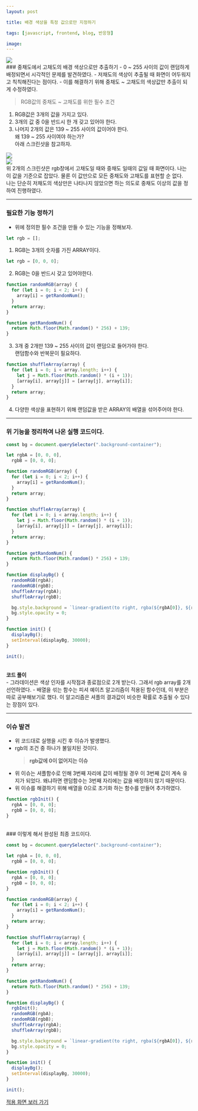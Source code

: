 ```yaml
---
layout: post

title: 배경 색상을 특정 값으로만 지정하기

tags: [javascript, frontend, blog, 반응형]

image:
---
```


<img src="/images/posts/javascript_bg_random.jpg">

<br>
### 중채도에서 고채도의 배경 색상으로만 추출하기
- 0 ~ 255 사이의 값이 랜덤하게 배정되면서 시각적인 문제를 발견하였다.
- 저채도의 색상이 추출될 때 화면이 어두워지고 칙칙해진다는 점이다.
- 이를 해결하기 위해 중채도 ~ 고채도의 색상값만 추출이 되게 수정하였다.

> RGB값의 중채도 ~ 고채도를 위한 필수 조건

1. RGB값은 3개의 값을 가지고 있다.
2. 3개의 값 중 0을 반드시 한 개 갖고 있어야 한다.
3. 나머지 2개의 값은 139 ~ 255 사이의 값이어야 한다.<br>
   왜 139 ~ 255 사이여야 하는가? <br> 아래 스크린샷을 참고하자.

<img src="/images/posts/color_2.png">
<br>
<img src="/images/posts/color_1.png">
<br>
위 2개의 스크린샷은 rgb창에서 고채도일 때와 중채도 일때의 값일 때 화면이다. 나는 이 값을 기준으로 잡았다. 물론 이 값만으로 모든 중채도와 고채도를 표현할 순 없다.<br> 나는 단순히 저채도의 색상만은 나타나지 않았으면 하는 의도로 중채도 이상의 값을 정하여 진행하였다.

---

### 필요한 기능 정하기

- 위에 정의한 필수 조건을 만들 수 있는 기능을 정해보자.

```javascript
let rgb = [];
```

1. RGB는 3개의 숫자를 가진 ARRAY이다.

```javascript
let rgb = [0, 0, 0];
```

2. RGB는 0을 반드시 갖고 있어야한다.

```javascript
function randomRGB(array) {
  for (let i = 0; i < 2; i++) {
    array[i] = getRandomNum();
  }
  return array;
}

function getRandomNum() {
  return Math.floor(Math.random() * 256) + 139;
}
```

3. 3개 중 2개만 139 ~ 255 사이의 값이 랜덤으로 들어가야 한다. <br>랜덤함수와 반복문이 필요하다.

```javascript
function shuffleArray(array) {
  for (let i = 0; i < array.length; i++) {
    let j = Math.floor(Math.random() * (i + 1));
    [array[i], array[j]] = [array[j], array[i]];
  }
  return array;
}
```

4. 다양한 색상을 표현하기 위해 랜덤값을 받은 ARRAY의 배열을 섞어주어야 한다.

---

### 위 기능을 정리하여 나온 실행 코드이다.

```javascript
const bg = document.querySelector(".background-container");

let rgbA = [0, 0, 0],
  rgbB = [0, 0, 0];

function randomRGB(array) {
  for (let i = 0; i < 2; i++) {
    array[i] = getRandomNum();
  }
  return array;
}

function shuffleArray(array) {
  for (let i = 0; i < array.length; i++) {
    let j = Math.floor(Math.random() * (i + 1));
    [array[i], array[j]] = [array[j], array[i]];
  }
  return array;
}

function getRandomNum() {
  return Math.floor(Math.random() * 256) + 139;
}

function displayBg() {
  randomRGB(rgbA);
  randomRGB(rgbB);
  shuffleArray(rgbA);
  shuffleArray(rgbB);

  bg.style.background = `linear-gradient(to right, rgba(${rgbA[0]}, ${rgbA[1]}, ${rgbA[2]}), rgba(${rgbB[0]}, ${rgbB[1]}, ${rgbB[2]}))`;
  bg.style.opacity = 0;
}

function init() {
  displayBg();
  setInterval(displayBg, 30000);
}

init();
```

<br>
<strong>코드 풀이</strong><br>
- 그라데이션은 색상 인자를 시작점과 종료점으로 2개 받는다. 그래서 rgb array를 2개 선언하였다.
- 배열을 섞는 함수는 피셔 예이츠 알고리즘이 적용된 함수인데, 이 부분은 따로 공부해보기로 했다. 이 알고리즘은 셔플의 결과값이 비슷한 확률로 추출될 수 있다는 장점이 있다.

---

### 이슈 발견

- 위 코드대로 실행을 시킨 후 이슈가 발생했다.
- rgb의 조건 중 하나가 불일치된 것이다.
  > <strong>rgb값에 0이 없어지는 이슈</strong>
- 위 이슈는 셔플함수로 인해 3번째 자리에 값이 배정될 경우 이 3번째 값이 계속 유지가 되었다. 왜냐하면 랜덤함수는 3번째 자리에는 값을 배정하지 않기 때문이다.
- 위 이슈를 해결하기 위해 배열을 0으로 초기화 하는 함수를 만들어 추가하였다.

```javascript
function rgbInit() {
  rgbA = [0, 0, 0];
  rgbB = [0, 0, 0];
}
```

<br>
### 이렇게 해서 완성된 최종 코드이다.

```javascript
const bg = document.querySelector(".background-container");

let rgbA = [0, 0, 0],
  rgbB = [0, 0, 0];

function rgbInit() {
  rgbA = [0, 0, 0];
  rgbB = [0, 0, 0];
}

function randomRGB(array) {
  for (let i = 0; i < 2; i++) {
    array[i] = getRandomNum();
  }
  return array;
}

function shuffleArray(array) {
  for (let i = 0; i < array.length; i++) {
    let j = Math.floor(Math.random() * (i + 1));
    [array[i], array[j]] = [array[j], array[i]];
  }
  return array;
}

function getRandomNum() {
  return Math.floor(Math.random() * 256) + 139;
}

function displayBg() {
  rgbInit();
  randomRGB(rgbA);
  randomRGB(rgbB);
  shuffleArray(rgbA);
  shuffleArray(rgbB);

  bg.style.background = `linear-gradient(to right, rgba(${rgbA[0]}, ${rgbA[1]}, ${rgbA[2]}), rgba(${rgbB[0]}, ${rgbB[1]}, ${rgbB[2]}))`;
  bg.style.opacity = 0;
}

function init() {
  displayBg();
  setInterval(displayBg, 30000);
}

init();
```

[적용 화면 보러 가기](https://dev-hsonghart.github.io/js-challenge-output/)
